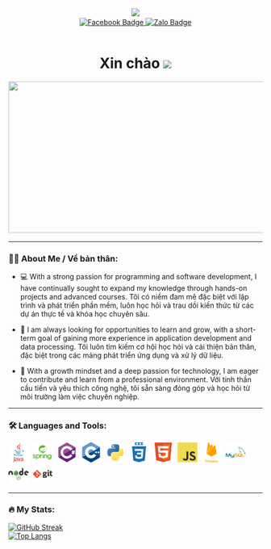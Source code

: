 <div id="header" align="center">
  <img src="https://media.giphy.com/media/M9gbBd9nbDrOTu1Mqx/giphy.gif" width="100"/>
  
  <div id="badges">
    <a href="https://www.facebook.com/lythienqui">
      <img src="https://img.shields.io/badge/Facebook-1877F2?style=for-the-badge&logo=facebook&logoColor=white" alt="Facebook Badge"/>
    </a>
    <a href="https://zalo.me/0328934082" target="_blank">
      <img src="https://img.shields.io/badge/Zalo-0099FF?style=for-the-badge&logo=zalo&logoColor=white" alt="Zalo Badge"/>
    </a>
  </div>
  <img src="https://komarev.com/ghpvc/?username=ThienQui83&style=flat-square&color=blue" alt=""/>
  <h1>
    Xin chào
    <img src="https://media.giphy.com/media/hvRJCLFzcasrR4ia7z/giphy.gif" width="30px"/>
  </h1>
  <div align="center">
    <img src="https://media.giphy.com/media/dWesBcTLavkZuG35MI/giphy.gif" width="600" height="300"/>
  </div>
</div>

---

### 👨‍💻 About Me / Về bản thân:

- 💻 With a strong passion for programming and software development, I have continually sought to expand my knowledge through hands-on projects and advanced courses. Tôi có niềm đam mê đặc biệt với lập trình và phát triển phần mềm, luôn học hỏi và trau dồi kiến thức từ các dự án thực tế và khóa học chuyên sâu.
  
- 🌱 I am always looking for opportunities to learn and grow, with a short-term goal of gaining more experience in application development and data processing. Tôi luôn tìm kiếm cơ hội học hỏi và cải thiện bản thân, đặc biệt trong các mảng phát triển ứng dụng và xử lý dữ liệu.
  
- 🚀 With a growth mindset and a deep passion for technology, I am eager to contribute and learn from a professional environment. Với tinh thần cầu tiến và yêu thích công nghệ, tôi sẵn sàng đóng góp và học hỏi từ môi trường làm việc chuyên nghiệp.

---

### :hammer_and_wrench: Languages and Tools:
<div>
  <img src="https://github.com/devicons/devicon/blob/master/icons/java/java-original-wordmark.svg" title="Java" alt="Java" width="40" height="40"/>&nbsp;
  <img src="https://github.com/devicons/devicon/blob/master/icons/spring/spring-original-wordmark.svg" title="Spring" alt="Spring" width="40" height="40"/>&nbsp;
  <img src="https://github.com/devicons/devicon/blob/master/icons/csharp/csharp-original.svg" title="C#" alt="C#" width="40" height="40"/>&nbsp;
  <img src="https://github.com/devicons/devicon/blob/master/icons/cplusplus/cplusplus-original.svg" title="C++" alt="C++" width="40" height="40"/>&nbsp;
  <img src="https://github.com/devicons/devicon/blob/master/icons/python/python-original.svg" title="Python" alt="Python" width="40" height="40"/>&nbsp;
  <img src="https://github.com/devicons/devicon/blob/master/icons/css3/css3-plain-wordmark.svg" title="CSS3" alt="CSS" width="40" height="40"/>&nbsp;
  <img src="https://github.com/devicons/devicon/blob/master/icons/html5/html5-original.svg" title="HTML5" alt="HTML" width="40" height="40"/>&nbsp;
  <img src="https://github.com/devicons/devicon/blob/master/icons/javascript/javascript-original.svg" title="JavaScript" alt="JavaScript" width="40" height="40"/>&nbsp;
  <img src="https://github.com/devicons/devicon/blob/master/icons/firebase/firebase-plain-wordmark.svg" title="Firebase" alt="Firebase" width="40" height="40"/>&nbsp;
  <img src="https://github.com/devicons/devicon/blob/master/icons/mysql/mysql-original-wordmark.svg" title="MySQL" alt="MySQL" width="40" height="40"/>&nbsp;
  <img src="https://github.com/devicons/devicon/blob/master/icons/nodejs/nodejs-original-wordmark.svg" title="NodeJS" alt="NodeJS" width="40" height="40"/>&nbsp;
  <img src="https://github.com/devicons/devicon/blob/master/icons/git/git-original-wordmark.svg" title="Git" alt="Git" width="40" height="40"/>
</div>

---

### :fire: My Stats:
[![GitHub Streak](http://github-readme-streak-stats.herokuapp.com?user=ThienQui83&theme=dark&background=000000)](https://git.io/streak-stats)  
[![Top Langs](https://github-readme-stats.vercel.app/api/top-langs/?username=ThienQui&layout=compact&theme=vision-friendly-dark)](https://github.com/anuraghazra/github-readme-stats)
